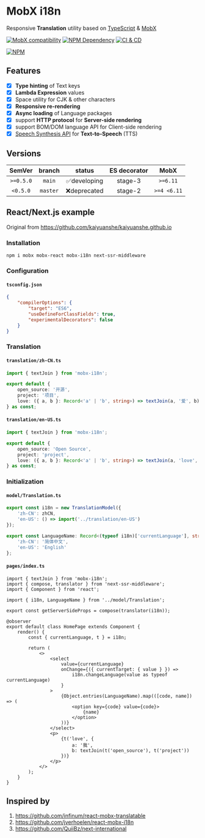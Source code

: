 # MobX i18n

Responsive **Translation** utility based on [TypeScript][1] & [MobX][2]

[![MobX compatibility](https://img.shields.io/badge/Compatible-1?logo=mobx&label=MobX%206%2F7)][2]
[![NPM Dependency](https://img.shields.io/librariesio/github/idea2app/MobX-i18n.svg)][3]
[![CI & CD](https://github.com/idea2app/MobX-i18n/actions/workflows/main.yml/badge.svg)][4]

[![NPM](https://nodei.co/npm/mobx-i18n.png?downloads=true&downloadRank=true&stars=true)][5]

## Features

-   [x] **Type hinting** of Text keys
-   [x] **Lambda Expression** values
-   [x] Space utility for CJK & other characters
-   [x] **Responsive re-rendering**
-   [x] **Async loading** of Language packages
-   [x] support **HTTP protocol** for **Server-side rendering**
-   [x] support BOM/DOM language API for Client-side rendering
-   [x] [Speech Synthesis API][6] for **Text-to-Speech** (TTS)

## Versions

|  SemVer   |  branch  |    status    | ES decorator |    MobX     |
| :-------: | :------: | :----------: | :----------: | :---------: |
| `>=0.5.0` |  `main`  | ✅developing |   stage-3    |  `>=6.11`   |
| `<0.5.0`  | `master` | ❌deprecated |   stage-2    | `>=4 <6.11` |

## React/Next.js example

Original from https://github.com/kaiyuanshe/kaiyuanshe.github.io

### Installation

```shell
npm i mobx mobx-react mobx-i18n next-ssr-middleware
```

### Configuration

#### `tsconfig.json`

```json
{
    "compilerOptions": {
        "target": "ES6",
        "useDefineForClassFields": true,
        "experimentalDecorators": false
    }
}
```

### Translation

#### `translation/zh-CN.ts`

```typescript
import { textJoin } from 'mobx-i18n';

export default {
    open_source: '开源',
    project: '项目',
    love: ({ a, b }: Record<'a' | 'b', string>) => textJoin(a, '爱', b)
} as const;
```

#### `translation/en-US.ts`

```typescript
import { textJoin } from 'mobx-i18n';

export default {
    open_source: 'Open Source',
    project: 'project',
    love: ({ a, b }: Record<'a' | 'b', string>) => textJoin(a, 'love', b)
} as const;
```

### Initialization

#### `model/Translation.ts`

```typescript
export const i18n = new TranslationModel({
    'zh-CN': zhCN,
    'en-US': () => import('../translation/en-US')
});

export const LanguageName: Record<(typeof i18n)['currentLanguage'], string> = {
    'zh-CN': '简体中文',
    'en-US': 'English'
};
```

#### `pages/index.ts`

```tsx
import { textJoin } from 'mobx-i18n';
import { compose, translator } from 'next-ssr-middleware';
import { Component } from 'react';

import { i18n, LanguageName } from '../model/Translation';

export const getServerSideProps = compose(translator(i18n));

@observer
export default class HomePage extends Component {
    render() {
        const { currentLanguage, t } = i18n;

        return (
            <>
                <select
                    value={currentLanguage}
                    onChange={({ currentTarget: { value } }) =>
                        i18n.changeLanguage(value as typeof currentLanguage)
                    }
                >
                    {Object.entries(LanguageName).map(([code, name]) => (
                        <option key={code} value={code}>
                            {name}
                        </option>
                    ))}
                </select>
                <p>
                    {t('love', {
                        a: '我',
                        b: textJoin(t('open_source'), t('project'))
                    })}
                </p>
            </>
        );
    }
}
```

## Inspired by

1. https://github.com/infinum/react-mobx-translatable
2. https://github.com/jverhoelen/react-mobx-i18n
3. https://github.com/QuiiBz/next-international

[1]: https://www.typescriptlang.org/
[2]: https://mobx.js.org/
[3]: https://libraries.io/npm/mobx-i18n
[4]: https://github.com/idea2app/MobX-i18n/actions/workflows/main.yml
[5]: https://nodei.co/npm/mobx-i18n/
[6]: https://developer.mozilla.org/en-US/docs/Web/API/SpeechSynthesis
